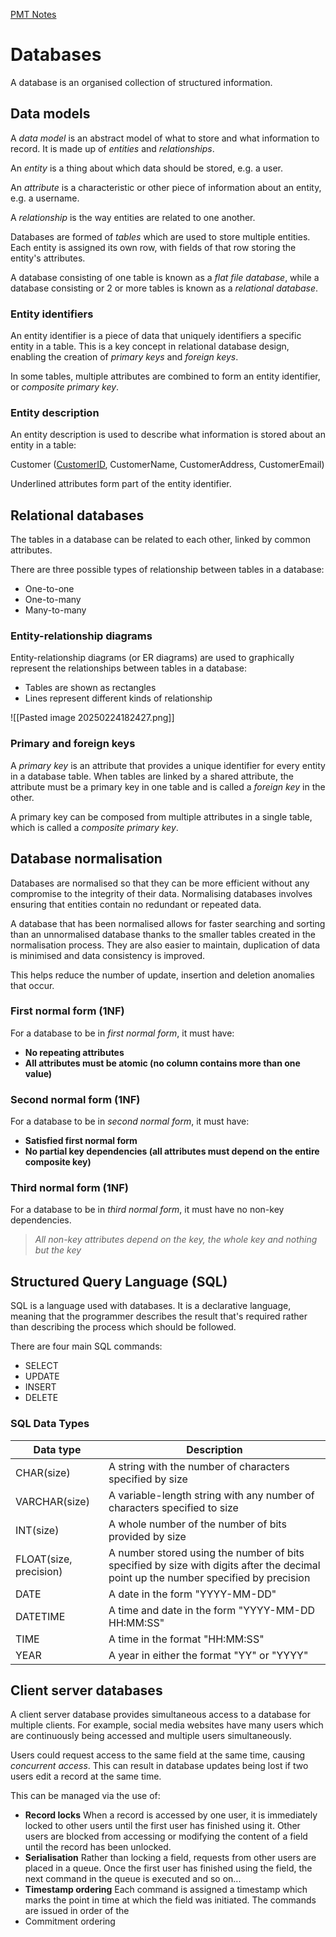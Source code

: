 [PMT Notes](https://www.physicsandmathstutor.com/pdf-pages/?pdf=https%3A%2F%2Fpmt.physicsandmathstutor.com%2Fdownload%2FComputer-Science%2FA-level%2FNotes%2FAQA%2F10-Fundamentals-of-Databases%2FAdvanced%2F10.%20Fundamentals%20of%20Databases%20-%20Advanced.pdf)

# Databases

A database is an organised collection of structured information. 

## Data models

A *data model* is an abstract model of what to store and what information to record. It is made up of *entities* and *relationships*.

An *entity* is a thing about which data should be stored, e.g. a user.

An *attribute* is a characteristic or other piece of information about an entity, e.g. a username. 

A *relationship* is the way entities are related to one another.

Databases are formed of *tables* which are used to store multiple entities. Each entity is assigned its own row, with fields of that row storing the entity's attributes.

A database consisting of one table is known as a *flat file database*, while a database consisting or 2 or more tables is known as a *relational database*.

### Entity identifiers 

An entity identifier is a piece of data that uniquely identifiers a specific entity in a table. This is a key concept in relational database design, enabling the creation of *primary keys* and *foreign keys*.

In some tables, multiple attributes are combined to form an entity identifier, or *composite primary key*.

### Entity description

An entity description is used to describe what information is stored about an entity in a table:

Customer (<u>CustomerID</u>, CustomerName, CustomerAddress, CustomerEmail)

Underlined attributes form part of the entity identifier.

## Relational databases

The tables in a database can be related to each other, linked by common attributes.

There are three possible types of relationship between tables in a database:
- One-to-one
- One-to-many
- Many-to-many

### Entity-relationship diagrams

Entity-relationship diagrams (or ER diagrams) are used to graphically represent the relationships between tables in a database:
- Tables are shown as rectangles
- Lines represent different kinds of relationship

![[Pasted image 20250224182427.png]]

### Primary and foreign keys

A *primary key* is an attribute that provides a unique identifier for every entity in a database table. When tables are linked by a shared attribute, the attribute must be a primary key in one table and is called a *foreign key* in the other.

A primary key can be composed from multiple attributes in a single table, which is called a *composite primary key*.

## Database normalisation

Databases are normalised so that they can be more efficient without any compromise to the integrity of their data. Normalising databases involves ensuring that entities contain no redundant or repeated data.

A database that has been normalised allows for faster searching and sorting than an unnormalised database thanks to the smaller tables created in the normalisation process. They are also easier to maintain, duplication of data is minimised and data consistency is improved.

This helps reduce the number of update, insertion and deletion anomalies that occur.

### First normal form (1NF)

For a database to be in *first normal form*, it must have:
- **No repeating attributes**
- **All attributes must be atomic (no column contains more than one value)**

### Second normal form (1NF)

For a database to be in *second normal form*, it must have:
- **Satisfied first normal form**
- **No partial key dependencies (all attributes must depend on the entire composite key)**

### Third normal form (1NF)

For a database to be in *third normal form*, it must have no non-key dependencies.

> *All non-key attributes depend on the key, the whole key and nothing but the key*

## Structured Query Language (SQL)

SQL is a language used with databases. It is a declarative language, meaning that the programmer describes the result that's required rather than describing the process which should be followed.

There are four main SQL commands:
- SELECT
- UPDATE
- INSERT
- DELETE

### SQL Data Types

| Data type              | Description                                                                                                                         |
| ---------------------- | ----------------------------------------------------------------------------------------------------------------------------------- |
| CHAR(size)             | A string with the number of characters specified by size                                                                            |
| VARCHAR(size)          | A variable-length string with any number of characters specified to size                                                            |
| INT(size)              | A whole number of the number of bits provided by size                                                                               |
| FLOAT(size, precision) | A number stored using the number of bits specified by size with digits after the decimal point up the number specified by precision |
| DATE                   | A date in the form "YYYY-MM-DD"                                                                                                     |
| DATETIME               | A time and date in the form "YYYY-MM-DD HH:MM:SS"                                                                                   |
| TIME                   | A time in the format "HH:MM:SS"                                                                                                     |
| YEAR                   | A year in either the format "YY" or "YYYY"                                                                                          |

## Client server databases

A client server database provides simultaneous access to a database for multiple clients. For example, social media websites have many users which are continuously being accessed and multiple users simultaneously.

Users could request access to the same field at the same time, causing *concurrent access*. This can result in database updates being lost if two users edit a record at the same time.

This can be managed via the use of:
- **Record locks**
  When a record is accessed by one user, it is immediately locked to other users until the first user has finished using it. Other users are blocked from accessing or modifying the content of a field until the record has been unlocked.
- **Serialisation**
  Rather than locking a field, requests from other users are placed in a queue. Once the first user has finished using the field, the next command in the queue is executed and so on...
- **Timestamp ordering**
  Each command is assigned a timestamp which marks the point in time at which the field was initiated. The commands are issued in order of the 
- Commitment ordering